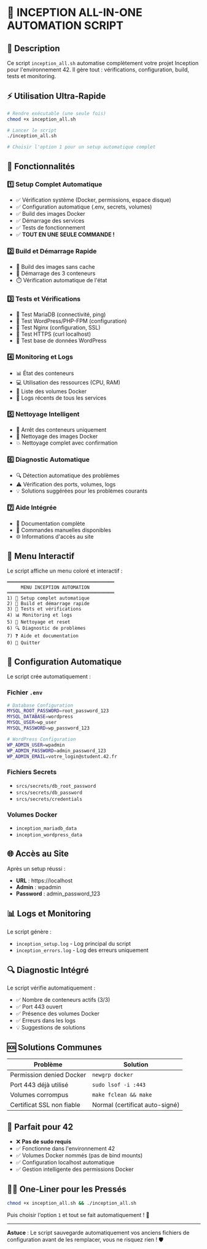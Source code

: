 # 🚀 INCEPTION ALL-IN-ONE AUTOMATION SCRIPT

## 📖 Description
Ce script `inception_all.sh` automatise complètement votre projet Inception pour l'environnement 42. Il gère tout : vérifications, configuration, build, tests et monitoring.

## ⚡ Utilisation Ultra-Rapide

```bash
# Rendre exécutable (une seule fois)
chmod +x inception_all.sh

# Lancer le script
./inception_all.sh

# Choisir l'option 1 pour un setup automatique complet
```

## 🎯 Fonctionnalités

### 1️⃣ Setup Complet Automatique
- ✅ Vérification système (Docker, permissions, espace disque)
- ✅ Configuration automatique (.env, secrets, volumes)
- ✅ Build des images Docker
- ✅ Démarrage des services
- ✅ Tests de fonctionnement
- ✅ **TOUT EN UNE SEULE COMMANDE !**

### 2️⃣ Build et Démarrage Rapide
- 🔨 Build des images sans cache
- 🚀 Démarrage des 3 conteneurs
- ⏱️ Vérification automatique de l'état

### 3️⃣ Tests et Vérifications
- 🧪 Test MariaDB (connectivité, ping)
- 🧪 Test WordPress/PHP-FPM (configuration)
- 🧪 Test Nginx (configuration, SSL)
- 🧪 Test HTTPS (curl localhost)
- 🧪 Test base de données WordPress

### 4️⃣ Monitoring et Logs
- 📊 État des conteneurs
- 💻 Utilisation des ressources (CPU, RAM)
- 📁 Liste des volumes Docker
- 📝 Logs récents de tous les services

### 5️⃣ Nettoyage Intelligent
- 🛑 Arrêt des conteneurs uniquement
- 🧹 Nettoyage des images Docker
- 💥 Nettoyage complet avec confirmation

### 6️⃣ Diagnostic Automatique
- 🔍 Détection automatique des problèmes
- ⚠️ Vérification des ports, volumes, logs
- 💡 Solutions suggérées pour les problèmes courants

### 7️⃣ Aide Intégrée
- 📖 Documentation complète
- 🔧 Commandes manuelles disponibles
- 🌐 Informations d'accès au site

## 🎪 Menu Interactif

Le script affiche un menu coloré et interactif :

```
═══════════════════════════════════════
     MENU INCEPTION AUTOMATION
═══════════════════════════════════════
1) 🔧 Setup complet automatique
2) 🚀 Build et démarrage rapide
3) 🧪 Tests et vérifications
4) 📊 Monitoring et logs
5) 🧹 Nettoyage et reset
6) 🔍 Diagnostic de problèmes
7) ❓ Aide et documentation
0) 🚪 Quitter
```

## 🔧 Configuration Automatique

Le script crée automatiquement :

### Fichier `.env`
```bash
# Database Configuration
MYSQL_ROOT_PASSWORD=root_password_123
MYSQL_DATABASE=wordpress
MYSQL_USER=wp_user
MYSQL_PASSWORD=wp_password_123

# WordPress Configuration
WP_ADMIN_USER=wpadmin
WP_ADMIN_PASSWORD=admin_password_123
WP_ADMIN_EMAIL=votre_login@student.42.fr
```

### Fichiers Secrets
- `srcs/secrets/db_root_password`
- `srcs/secrets/db_password`
- `srcs/secrets/credentials`

### Volumes Docker
- `inception_mariadb_data`
- `inception_wordpress_data`

## 🌐 Accès au Site

Après un setup réussi :
- **URL** : https://localhost
- **Admin** : wpadmin
- **Password** : admin_password_123

## 📊 Logs et Monitoring

Le script génère :
- `inception_setup.log` - Log principal du script
- `inception_errors.log` - Log des erreurs uniquement

## 🔍 Diagnostic Intégré

Le script vérifie automatiquement :
- ✅ Nombre de conteneurs actifs (3/3)
- ✅ Port 443 ouvert
- ✅ Présence des volumes Docker
- ✅ Erreurs dans les logs
- 💡 Suggestions de solutions

## 🆘 Solutions Communes

| Problème | Solution |
|----------|----------|
| Permission denied Docker | `newgrp docker` |
| Port 443 déjà utilisé | `sudo lsof -i :443` |
| Volumes corrompus | `make fclean && make` |
| Certificat SSL non fiable | Normal (certificat auto-signé) |

## 🎯 Parfait pour 42

- ❌ **Pas de sudo requis**
- ✅ Fonctionne dans l'environnement 42
- ✅ Volumes Docker nommés (pas de bind mounts)
- ✅ Configuration localhost automatique
- ✅ Gestion intelligente des permissions Docker

## 🏃‍♂️ One-Liner pour les Pressés

```bash
chmod +x inception_all.sh && ./inception_all.sh
```

Puis choisir l'option `1` et tout se fait automatiquement ! 🎉

---

**Astuce** : Le script sauvegarde automatiquement vos anciens fichiers de configuration avant de les remplacer, vous ne risquez rien ! 🛡️
